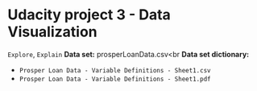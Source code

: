 # Udacity project 3 - Data Visualization
`Explore`, `Explain`
<strong>Data set:</strong> prosperLoanData.csv<br
<strong>Data set dictionary:</strong> <br>
- `Prosper Loan Data - Variable Definitions - Sheet1.csv`
- `Prosper Loan Data - Variable Definitions - Sheet1.pdf`
